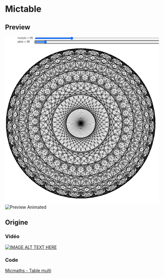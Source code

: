 # Mictable

## Preview

![Preview](exports/preview.png)
![Preview Animated](https://i.gyazo.com/8eb07384af8aadc1ae8b0d67e695a6e7.gif)

## Origine

### Vidéo 

[![IMAGE ALT TEXT HERE](https://img.youtube.com/vi/-X49VQgi86E/0.jpg)](https://www.youtube.com/watch?v=-X49VQgi86E)

### Code

[Micmaths - Table multi](http://micmaths.com/applis/tablesmulti.html)

